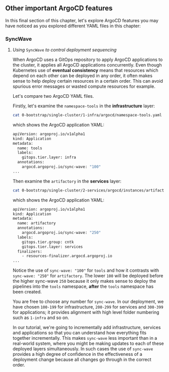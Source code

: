 ## Other important ArgoCD features

<!--- cSpell:ignore resynched consolenotification subfolders rolebindings rolebinding CICD qube cntk autoplay allowfullscreen -->

In this final section of this chapter, let's explore ArgoCD features you may
have noticed as you explored different YAML files in this chapter:

### **SyncWave**

  1. *Using* `SyncWave` *to control deployment sequencing*

      When ArgoCD uses a GitOps repository to apply ArgoCD applications to the
      cluster, it applies all ArgoCD applications concurrently. Even though
      Kubernetes use of **eventual consistency** means that resources which depend
      on each other can be deployed in any order, it often makes sense to help
      deploy certain resources in a certain order. This can avoid spurious error
      messages or wasted compute resources for example.

      Let's compare two ArgoCD YAML files.

      Firstly, let's examine the `namespace-tools` in the **infrastructure** layer:

      ```bash
      cat 0-bootstrap/single-cluster/1-infra/argocd/namespace-tools.yaml
      ```

      which shows the ArgoCD application YAML:

      ``` {.bash hl_lines="7-8" .no-copy}
      apiVersion: argoproj.io/v1alpha1
      kind: Application
      metadata:
        name: tools
        labels:
          gitops.tier.layer: infra
        annotations:
          argocd.argoproj.io/sync-wave: "100"
      ...
      ```

      Then examine the `artifactory` in the **services** layer:

      ```bash
      cat 0-bootstrap/single-cluster/2-services/argocd/instances/artifactory.yaml
      ```

      which shows the ArgoCD application YAML:

      ``` {.bash hl_lines="5-6" .no-copy}
      apiVersion: argoproj.io/v1alpha1
      kind: Application
      metadata:
        name: artifactory
        annotations:
          argocd.argoproj.io/sync-wave: "250"
        labels:
          gitops.tier.group: cntk
          gitops.tier.layer: services
        finalizers:
          - resources-finalizer.argocd.argoproj.io
      ...
      ```

      Notice the use of `sync-wave: "100"` for `tools` and how it contrasts
      with `sync-wave: "250"` for `artifactory`.  The lower `100` will be deployed
      before the higher sync-wave `250` because it only makes sense to deploy the
      pipelines into the `tools` namespace, **after** the `tools` namespace has been
      created.

      You are free to choose any number for `sync-wave`. In our deployment, we have
      chosen `100-199` for infrastructure, `200-299` for services and `300-399` for
      applications; it provides alignment with high level folder numbering such as
      `1-infra` and so on.

      In our tutorial, we're going to incrementally add infrastructure, services and
      applications so that you can understand how everything fits together
      incrementally. This makes `sync-wave` less important than in a real-world
      system, where you might be making updates to each of these deployed layers
      simultaneously. In such cases the use of `sync-wave` provides a high degree of
      confidence in the effectiveness of a deployment change because all changes go
      through in the correct order.
